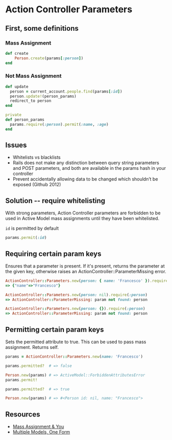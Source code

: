 # Action Controller Parameters


## First, some definitions
### Mass Assignment

```ruby
def create
    Person.create(params[:person])
end
```

### Not Mass Assignment

```ruby
def update
  person = current_account.people.find(params[:id])
  person.update!(person_params)
  redirect_to person
end

private
def person_params
  params.require(:person).permit(:name, :age)
end
```

## Issues
* Whitelists vs blacklists
* Rails does not make any distinction between query string parameters and POST parameters, and both are available in the params hash in your controller
* Prevent accidentally allowing data to be changed which shouldn’t be exposed (Github 2012)

## Solution -- require whitelisting
With strong parameters, Action Controller parameters are forbidden to be used in Active Model mass assignments until they have been whitelisted.

`id` is permitted by default

```ruby
params.permit(:id)
```


## Requiring certain param keys
Ensures that a parameter is present. If it's present, returns the parameter at the given key, otherwise raises an ActionController::ParameterMissing error.

```ruby
ActionController::Parameters.new(person: { name: 'Francesco' }).require(:person)
=> {"name"=>"Francesco"}
```

```ruby
ActionController::Parameters.new(person: nil).require(:person)
=> ActionController::ParameterMissing: param not found: person
```

```ruby
ActionController::Parameters.new(person: {}).require(:person)
=> ActionController::ParameterMissing: param not found: person
```

## Permitting certain param keys
Sets the permitted attribute to true. This can be used to pass mass assignment. Returns self.

```ruby
params = ActionController::Parameters.new(name: 'Francesco')

params.permitted?  # => false
```

```ruby
Person.new(params) # => ActiveModel::ForbiddenAttributesError
params.permit!

params.permitted?  # => true

Person.new(params) # => #<Person id: nil, name: "Francesco">
```

## Resources
* [Mass Assignment & You](http://code.tutsplus.com/tutorials/mass-assignment-rails-and-you--net-31695)
* [Multiple Models, One Form](http://railscasts.com/episodes/196-nested-model-form-part-1)
 
